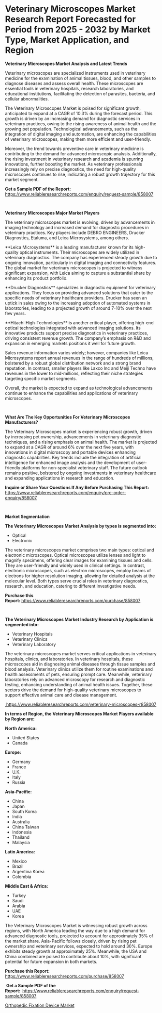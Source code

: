 <p><h1>Veterinary Microscopes Market Research Report Forecasted for Period from 2025 -  2032 by Market Type, Market Application, and Region</h1></p><p><strong>Veterinary Microscopes Market Analysis and Latest Trends</strong></p>
<p><p>Veterinary microscopes are specialized instruments used in veterinary medicine for the examination of animal tissues, blood, and other samples to diagnose diseases and assess overall health. These microscopes are essential tools in veterinary hospitals, research laboratories, and educational institutions, facilitating the detection of parasites, bacteria, and cellular abnormalities.</p><p>The Veterinary Microscopes Market is poised for significant growth, anticipated to expand at a CAGR of 10.3% during the forecast period. This growth is driven by an increasing demand for diagnostic services in veterinary practices, owing to the rising awareness of animal health and the growing pet population. Technological advancements, such as the integration of digital imaging and automation, are enhancing the capabilities of veterinary microscopes, making them more efficient and user-friendly. </p><p>Moreover, the trend towards preventive care in veterinary medicine is contributing to the demand for advanced microscopic analysis. Additionally, the rising investment in veterinary research and academia is spurring innovations, further boosting the market. As veterinary professionals increasingly rely on precise diagnostics, the need for high-quality microscopes continues to rise, indicating a robust growth trajectory for this market segment.</p></p>
<p><strong>Get a Sample PDF of the Report:&nbsp;</strong> <a href="https://www.reliableresearchreports.com/enquiry/request-sample/858007?utm_campaign=2201&utm_medium=2&utm_source=Github&utm_content=ia&utm_term=03032025&utm_id=veterinary-microscopes">https://www.reliableresearchreports.com/enquiry/request-sample/858007</a></p>
<p>&nbsp;</p>
<p><strong>Veterinary Microscopes Major Market Players</strong></p>
<p><p>The veterinary microscopes market is evolving, driven by advancements in imaging technology and increased demand for diagnostic procedures in veterinary practices. Key players include DEBRO ENGINEERS, Drucker Diagnostics, Etaluma, and Leica Microsystems, among others.</p><p>**Leica Microsystems** is a leading manufacturer known for its high-quality optical instruments. Their microscopes are widely utilized in veterinary diagnostics. The company has experienced steady growth due to ongoing innovation, particularly in digital imaging and connectivity features. The global market for veterinary microscopes is projected to witness significant expansion, with Leica aiming to capture a substantial share by enhancing its product portfolio.</p><p>**Drucker Diagnostics** specializes in diagnostic equipment for veterinary applications. They focus on providing advanced solutions that cater to the specific needs of veterinary healthcare providers. Drucker has seen an uptick in sales owing to the increasing adoption of automated systems in laboratories, leading to a projected growth of around 7-10% over the next few years.</p><p>**Hitachi High-Technologies** is another critical player, offering high-end optical technologies integrated with advanced imaging solutions. Its innovative products support precise diagnostics in veterinary practices, driving consistent revenue growth. The company’s emphasis on R&D and expansion in emerging markets positions it well for future growth.</p><p>Sales revenue information varies widely; however, companies like Leica Microsystems report annual revenues in the range of hundreds of millions, bolstered by a robust global distribution network and a strong brand reputation. In contrast, smaller players like Laxco Inc and Meiji Techno have revenues in the lower to mid-millions, reflecting their niche strategies targeting specific market segments.</p><p>Overall, the market is expected to expand as technological advancements continue to enhance the capabilities and applications of veterinary microscopes.</p></p>
<p>&nbsp;</p>
<p><strong>What Are The Key Opportunities For Veterinary Microscopes Manufacturers?</strong></p>
<p><p>The Veterinary Microscopes market is experiencing robust growth, driven by increasing pet ownership, advancements in veterinary diagnostic techniques, and a rising emphasis on animal health. The market is projected to expand at a CAGR of around 6% over the next five years, with innovations in digital microscopy and portable devices enhancing diagnostic capabilities. Key trends include the integration of artificial intelligence for enhanced image analysis and the development of user-friendly platforms for non-specialist veterinary staff. The future outlook remains positive, bolstered by ongoing investments in veterinary healthcare and expanding applications in research and education.</p></p>
<p><strong>Inquire or Share Your Questions If Any Before Purchasing This Report:</strong> <a href="https://www.reliableresearchreports.com/enquiry/pre-order-enquiry/858007?utm_campaign=2201&utm_medium=2&utm_source=Github&utm_content=ia&utm_term=03032025&utm_id=veterinary-microscopes">https://www.reliableresearchreports.com/enquiry/pre-order-enquiry/858007</a></p>
<p>&nbsp;</p>
<p><strong>Market Segmentation</strong></p>
<p><strong>The Veterinary Microscopes Market Analysis by types is segmented into:</strong></p>
<p><ul><li>Optical</li><li>Electronic</li></ul></p>
<p><p>The veterinary microscopes market comprises two main types: optical and electronic microscopes. Optical microscopes utilize lenses and light to magnify specimens, offering clear images for examining tissues and cells. They are user-friendly and widely used in clinical settings. In contrast, electronic microscopes, such as electron microscopes, employ beams of electrons for higher resolution imaging, allowing for detailed analysis at the molecular level. Both types serve crucial roles in veterinary diagnostics, research, and education, catering to different investigative needs.</p></p>
<p><strong>Purchase this Report:&nbsp;</strong><a href="https://www.reliableresearchreports.com/purchase/858007?utm_campaign=2201&utm_medium=2&utm_source=Github&utm_content=ia&utm_term=03032025&utm_id=veterinary-microscopes">https://www.reliableresearchreports.com/purchase/858007</a></p>
<p>&nbsp;</p>
<p><strong>The Veterinary Microscopes Market Industry Research by Application is segmented into:</strong></p>
<p><ul><li>Veterinary Hospitals</li><li>Veterinary Clinics</li><li>Veterinary Laboratory</li></ul></p>
<p><p>The veterinary microscopes market serves critical applications in veterinary hospitals, clinics, and laboratories. In veterinary hospitals, these microscopes aid in diagnosing animal diseases through tissue samples and blood analysis. Veterinary clinics utilize them for routine examinations and health assessments of pets, ensuring prompt care. Meanwhile, veterinary laboratories rely on advanced microscopy for research and diagnostic testing, enhancing understanding of animal health issues. Together, these sectors drive the demand for high-quality veterinary microscopes to support effective animal care and disease management.</p></p>
<p><a href="https://www.reliableresearchreports.com/veterinary-microscopes-r858007?utm_campaign=2201&utm_medium=2&utm_source=Github&utm_content=ia&utm_term=03032025&utm_id=veterinary-microscopes">&nbsp;https://www.reliableresearchreports.com/veterinary-microscopes-r858007</a></p>
<p><strong>In terms of Region, the Veterinary Microscopes Market Players available by Region are:</strong></p>
<p>
    <p> <strong> North America: </strong>
        <ul>
            <li>United States</li>
            <li>Canada</li>
        </ul>
        </p> 
    <p> <strong> Europe: </strong>
        <ul>
            <li>Germany</li>
            <li>France</li>
            <li>U.K.</li>
            <li>Italy</li>
            <li>Russia</li>
        </ul>
        </p> 
    <p> <strong> Asia-Pacific: </strong>
        <ul>
            <li>China</li>
            <li>Japan</li>
            <li>South Korea</li>
            <li>India</li>
            <li>Australia</li>
            <li>China Taiwan</li>
            <li>Indonesia</li>
            <li>Thailand</li>
            <li>Malaysia</li>
        </ul>
        </p> 
    <p> <strong> Latin America: </strong>
        <ul>
            <li>Mexico</li>
            <li>Brazil</li>
            <li>Argentina Korea</li>
            <li>Colombia</li>
        </ul>
        </p> 
    <p> <strong> Middle East & Africa: </strong>
        <ul>
            <li>Turkey</li>
            <li>Saudi</li>
            <li>Arabia</li>
            <li>UAE</li>
            <li>Korea</li>
        </ul>
    </p>
    </p>
<p><p>The Veterinary Microscopes Market is witnessing robust growth across regions, with North America leading the way due to a high demand for advanced diagnostic tools, projected to account for approximately 35% of the market share. Asia-Pacific follows closely, driven by rising pet ownership and veterinary services, expected to hold around 30%. Europe exhibits steady growth at approximately 25%. Meanwhile, the USA and China combined are poised to contribute about 10%, with significant potential for future expansion in both markets.</p></p>
<p><strong>Purchase this Report: </strong><a href="https://www.reliableresearchreports.com/purchase/858007?utm_campaign=2201&utm_medium=2&utm_source=Github&utm_content=ia&utm_term=03032025&utm_id=veterinary-microscopes">https://www.reliableresearchreports.com/purchase/858007</a></p>
<p>&nbsp;<strong>Get a Sample PDF of the Report:&nbsp;&nbsp;</strong><a href="https://www.reliableresearchreports.com/enquiry/request-sample/858007?utm_campaign=2201&utm_medium=2&utm_source=Github&utm_content=ia&utm_term=03032025&utm_id=veterinary-microscopes">https://www.reliableresearchreports.com/enquiry/request-sample/858007</a></p>
<p><strong></strong></p>
<p><p><a href="https://github.com/ximensbisade/Market-Research-Report-List-1/blob/main/orthopedic-fixation-device-market.md?utm_campaign=2201&utm_medium=2&utm_source=Github&utm_content=ia&utm_term=03032025&utm_id=veterinary-microscopes">Orthopedic Fixation Device Market</a></p></p>